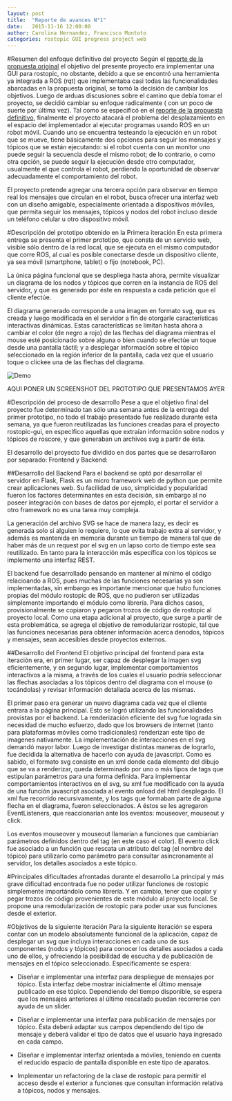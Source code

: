 ```yaml
---
layout: post
title:  "Reporte de avances N°1"
date:   2015-11-16 12:00:00
author: Carolina Hernandez, Francisco Montoto
categories: rostopic GUI progress project web
---
```


#Resumen del enfoque definitivo del proyecto
Según el [reporte de la propuesta original](http://carolahp.github.io/testpage/rostopic/gui/progress/project/2015/10/22/reporte-de-la-propuesta.html) el objetivo del presente proyecto era implementar una GUI para rostopic, no obstante, debido a que se encontró una herramienta ya integrada a ROS (rqt) que implementaba casi todas las funcionalidades abarcadas en la propuesta original, se tomó la decisión de cambiar los objetivos. Luego de arduas discusiones sobre el camino que debía tomar el proyecto, se decidió cambiar su enfoque radicalmente ( con un poco de suerte por última vez). Tal como se especificó en el [reporte de la propuesta definitivo](http://carolahp.github.io/testpage/rqt_graph/topic/node/msg/progress/proyect/2015/11/08/reporte-de-la-propuesta2.html), finalmente el proyecto atacará el problema del desplazamiento en el espacio del implementador al ejecutar programas usando ROS en un robot móvil. Cuando uno se encuentra testeando la ejecución en un robot que se mueve, tiene básicamente dos opciones para seguir los mensajes y tópicos que se están ejecutando: si el robot cuenta con un monitor uno puede seguir la secuencia desde el mismo robot; de lo contrario, o como otra opción, se puede seguir la ejecución desde otro computador, usualmente el que controla el robot, perdiendo la oportunidad de observar adecuadamente el comportamiento del robot.

El proyecto pretende agregar una tercera opción para observar en tiempo real los mensajes que circulan en el robot, busca ofrecer una interfaz web con un diseño amigable, especialmente orientada a dispositivos móviles, que permita seguir los mensajes, tópicos y nodos del robot incluso desde un teléfono celular u otro dispositivo móvil.

#Descripción del prototipo obtenido en la Primera iteración
En esta primera entrega se presenta el primer prototipo, que consta de un servicio web, visible sólo dentro de la red local, que se ejecuta en el mismo computador que corre ROS, al cual es posible conectarse desde un dispositivo cliente, ya sea móvil (smartphone, tablet) o fijo (notebook, PC). 

La única página funcional que se despliega hasta ahora, permite visualizar un diagrama de los nodos y tópicos que corren en la instancia de ROS del servidor, y que es generado por éste en respuesta a cada petición que el cliente efectúe. 

El diagrama generado corresponde a una imagen en formato svg, que es creada y luego modificada en el servidor a fin de otorgarle características interactivas dinámicas. Estas características se limitan hasta ahora a cambiar el color (de negro a rojo) de las flechas del diagrama mientras el mouse esté posicionado sobre alguna o bien cuando se efectúe un toque desde una pantalla táctil; y a desplegar información sobre el tópico seleccionado en la región inferior de la pantalla, cada vez que el usuario toque o clickee una de las flechas del diagrama. 

<img src="{{site.baseurl}}/assets/first_iteration_demo.png" title="Demo" style="width:auto !important;height:auto !important;" >

AQUI PONER UN SCREENSHOT DEL PROTOTIPO QUE PRESENTAMOS AYER

#Descripción del proceso de desarrollo
Pese a que el objetivo final del proyecto fue determinado tan sólo una semana antes de la entrega del primer prototipo, no todo el trabajo presentado fue realizado durante esta semana, ya que fueron reutilizadas las funciones creadas para el proyecto rostopic-gui, en específico aquellas que extraían información sobre nodos y tópicos de roscore, y que generaban un archivos svg a partir de ésta.

El desarrollo del proyecto fue dividido en dos partes que se desarrollaron por separado: Frontend y Backend:

##Desarrollo del Backend
Para el backend se optó por desarrollar el servidor en Flask, Flask es un micro framework web de python que permite crear aplicaciones web. Su facilidad de uso, simplicidad y popularidad fueron los factores determinantes en esta decisión, sin embargo al no poseer integración con bases de datos por ejemplo, el portar el servidor a otro framework no es una tarea muy compleja.

La generación del archivo SVG se hace de manera lazy, es decir es generada solo si alguien lo requiere, lo que evita trabajo extra al servidor, y además es mantenida en memoria durante un tiempo de manera tal que de haber más de un request por el svg en un lapso corto de tiempo este sea reutilizado. En tanto para la interacción más específica con los tópicos se implementó una interfaz REST.

El backend fue desarrollado pensando en mantener al mínimo el código relacioando a ROS, pues muchas de las funciones necesarias ya son implementadas, sin embargo es importante mencionar que hubo funciones propias del módulo rostopic de ROS, que no pudieron ser utilizadas simplemente importando el módulo como librería. Para dichos casos, provisionalmente se copiaron y pegaron trozos de código de rostopic al proyecto local. Como una etapa adicional al proyecto, que surge a partir de esta problemática, se agrega el objetivo de remodularizar rostopic, tal que las funciones necesarias para obtener información acerca denodos, tópicos y mensajes, sean accesibles desde proyectos externos. 

##Desarrollo del Frontend
El objetivo principal del frontend para esta iteración era, en primer lugar, ser capaz de desplegar la imagen svg eficientemente, y en segundo lugar, implementar comportamientos interactivos a la misma, a través de los cuales el usuario podría seleccionar las flechas asociadas a los tópicos dentro del diagrama con el mouse (o tocándolas) y revisar información detallada acerca de las mismas. 

El primer paso era generar un nuevo diagrama cada vez que el cliente entrara a la página principal. Esto se logró utilizando las funcionalidades provistas por el backend. 
La renderización eficiente del svg fue lograda sin necesidad de mucho esfuerzo, dado que los browsers de internet (tanto para plataformas móviles como tradicionales) renderizan este tipo de imagenes nativamente.
La implementación de interacciones en el svg demandó mayor labor. Luego de investigar distintas maneras de lograrlo, fue decidida la alternativa de hacerlo con ayuda de javascript. Como es sabido, el formato svg consiste en un xml donde cada elemento del dibujo que se va a renderizar, queda determinado por uno o más tipos de tags que estipulan parámetros para una forma definida. Para implementar comportamientos interactivos en el svg, su xml fue modificado con la ayuda de una función javascript asociada al evento onload del html desplegado. El xml fue recorrido recursivamente, y los tags que formaban parte de alguna flecha en el diagrama, fueron seleccionados. A éstos se les agregaron EventListeners, que reaccionarían ante los eventos: mouseover, mouseout y click.

Los eventos mouseover y mouseout llamarían a funciones que cambiarían parámetros definidos dentro del tag (en este caso el color).
El evento click fue asociado a un función que rescata un atributo del tag (el nombre del tópico) para utilizarlo como parámetro para consultar asíncronamente al servidor, los detalles asociados a este tópico.

#Principales dificultades afrontadas durante el desarrollo
La principal y más grave dificultad encontrada fue no poder utilizar funciones de rostopic simplemente importándolo como librería. Y en cambio, tener que copiar y pegar trozos de código provenientes de este módulo al proyecto local. 
Se propone una remodularización de rostopic para poder usar sus funciones desde el exterior. 

#Objetivos de la siguiente iteración
Para la siguiente iteración se espera contar con un modelo absolutamente funcional de la aplicación, capaz de desplegar un svg que incluya interacciones en cada uno de sus componentes (nodos y tópicos) para conocer los detalles asociados a cada uno de ellos, y ofreciendo la posibilidad de escucha y de publicación de mensajes en el tópico seleccionado. Específicamente se espera:
- Diseñar e implementar una interfaz para despliegue de mensajes por tópico. Esta interfaz debe mostrar inicialmente el último mensaje publicado en ese tópico. Dependiendo del tiempo disponible, se espera que los mensajes anteriores al último rescatado puedan recorrerse con ayuda de un slider.

- Diseñar e implementar una interfaz para publicación de mensajes por tópico. Ésta deberá adaptar sus campos dependiendo del tipo de mensaje y deberá validar el tipo de datos que el usuario haya ingresado en cada campo.

- Diseñar e implementar interfaz orientada a móviles, teniendo en cuenta el reducido espacio de pantalla disponible en este tipo de aparatos.

- Implementar un refactoring de la clase de rostopic para permitir el acceso desde el exterior a funciones que consultan información relativa a tópicos, nodos y mensajes.



